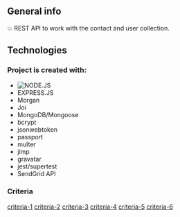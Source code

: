 ## General info

:boom:   REST API to work with the contact and user collection.


## Technologies


### Project is created with:

- ![NODE.JS](https://badges.aleen42.com/src/node.svg)&nbsp;
- EXPRESS.JS
- Morgan
- Joi
- MongoDB/Mongoose
- bcrypt
- jsonwebtoken
- passport
- multer
- jimp
- gravatar
- jest/supertest
- SendGrid API


 
### Criteria
[criteria-1](https://github.com/goitacademy/nodejs-homework/blob/master/homework-01/README.en.md )
[criteria-2](https://github.com/goitacademy/nodejs-homework/blob/master/homework-02/README.en.md )
[criteria-3](https://github.com/goitacademy/nodejs-homework/blob/master/homework-03/README.en.md )
[criteria-4](https://github.com/goitacademy/nodejs-homework/blob/master/homework-04/README.en.md )
[criteria-5](https://github.com/goitacademy/nodejs-homework/blob/master/homework-05/README.en.md )
[criteria-6](https://github.com/goitacademy/nodejs-homework/blob/master/homework-06/README.en.md )


